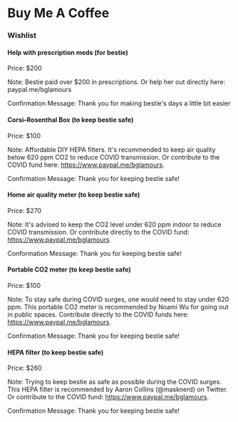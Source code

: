 # Buy Me A Coffee
### Wishlist
#### Help with prescription meds (for bestie)
Price: $200

Note: Bestie paid over $200 in prescriptions. Or help her out directly here: paypal.me/bglamours

Confirmation Message: Thank you for making bestie's days a little bit easier
#### Corsi–Rosenthal Box (to keep bestie safe)
Price: $100

Note: Affordable DIY HEPA filters. It's recommended to keep air quality below 620 ppm CO2 to reduce COVID transmission. Or contribute to the COVID fund here: https://www.paypal.me/bglamours.

Confirmation Message: Thank you for keeping bestie safe!
#### Home air quality meter (to keep bestie safe)
Price: $270

Note: It's advised to keep the CO2 level under 620 ppm indoor to reduce COVID transmission. Or contribute directly to the COVID fund: https://www.paypal.me/bglamours.

Conformation Message: Thank you for keeping bestie safe!
#### Portable CO2 meter (to keep bestie safe)
Price: $100

Note: To stay safe during COVID surges, one would need to stay under 620 ppm. This portable CO2 meter is recommended by Noami Wu for going out in public spaces. Contribute directly to the COVID funds here: https://www.paypal.me/bglamours.

Confirmation Message: Thank you for keeping bestie safe!
#### HEPA filter (to keep bestie safe)
Price: $260

Note: Trying to keep bestie as safe as possible during the COVID surges. This HEPA filter is recommended by Aaron Collins (@masknerd) on Twitter. Or contribute to the COVID fund: https://www.paypal.me/bglamours.

Confirmation Message: Thank you for keeping bestie safe!
